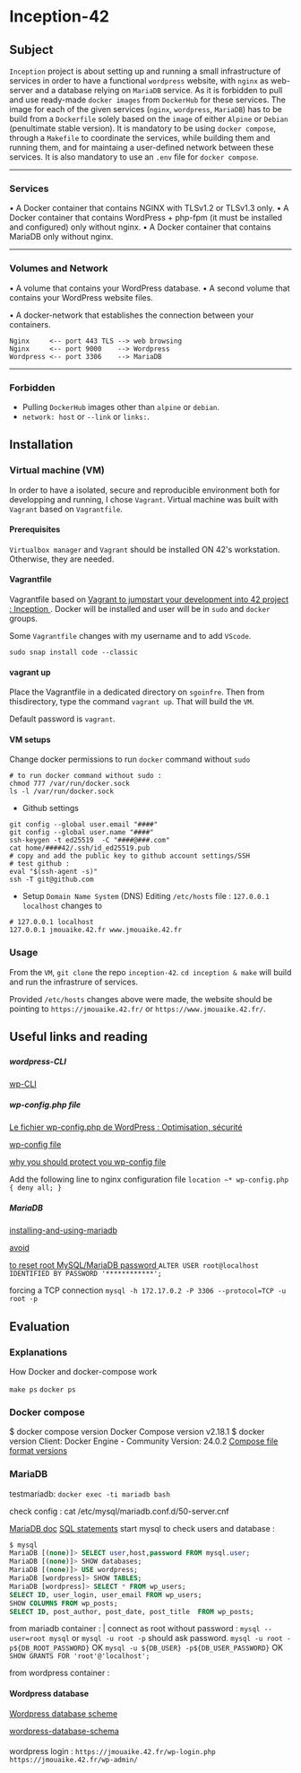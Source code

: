 # Inception-42

## Subject

`Inception` project is about setting up and running a small infrastructure of services in order to have a functional `wordpress` website, with `nginx` as web-server and a database relying on `MariaDB` service. 
As it is forbidden to pull and use ready-made `docker images` from `DockerHub` for these services. The image for each of the given services (`nginx`, `wordpress`, `MariaDB`) has to be build from a `Dockerfile` solely based on the `image` of either `Alpine` or `Debian` (penultimate stable version). 
It is mandatory to be using `docker compose`, through a `Makefile` to coordinate the services, while building them and running them, and for maintaing a user-defined network between these services.
It is also mandatory to use an `.env` file for `docker compose`.

---

### Services

• A Docker container that contains NGINX with TLSv1.2 or TLSv1.3 only.
• A Docker container that contains WordPress + php-fpm (it must be installed and
configured) only without nginx.
• A Docker container that contains MariaDB only without nginx.

---

### Volumes and Network

• A volume that contains your WordPress database.
• A second volume that contains your WordPress website files.

• A docker-network that establishes the connection between your containers.

```
Nginx     <-- port 443 TLS --> web browsing 
Nginx     <-- port 9000    --> Wordpress
Wordpress <-- port 3306    --> MariaDB
```
---

### Forbidden
- Pulling `DockerHub` images other than `alpine` or `debian`.
- `network: host` or `--link` or `links:`.

## Installation

### Virtual machine (VM)

In order to have a isolated, secure and reproducible environment both for developping and running, I chose `Vagrant`. Virtual machine was built with `Vagrant` based on `Vagrantfile`.

#### Prerequisites

`Virtualbox manager` and `Vagrant` should be installed ON 42's workstation. Otherwise, they are needed.

#### Vagrantfile

Vagrantfile based on [Vagrant to jumpstart your development into 42 project : Inception ](https://github.com/hel-kame/inception_vagrant.git). Docker will be installed and user will be in `sudo` and `docker` groups.

Some `Vagrantfile` changes with my username and to add `VScode`.

```sudo snap install code --classic```


#### vagrant up

Place the Vagrantfile in a dedicated directory on `sgoinfre`.
Then from thisdirectory, type the command `vagrant up`. That will build the `VM`.

Default password is `vagrant`.

#### VM setups

Change docker permissions to run `docker` command without `sudo`

```shell
# to run docker command without sudo :
chmod 777 /var/run/docker.sock
ls -l /var/run/docker.sock
```

- Github settings 

```shell
git config --global user.email "####"
git config --global user.name "####"
ssh-keygen -t ed25519  -C "####@###.com"
cat home/####42/.ssh/id_ed25519.pub
# copy and add the public key to github account settings/SSH
# test github :
eval "$(ssh-agent -s)"
ssh -T git@github.com
```

- Setup `Domain Name System` (DNS)
Editing `/etc/hosts` file :
```127.0.0.1 localhost``` changes to

```hack
# 127.0.0.1 localhost
127.0.0.1 jmouaike.42.fr www.jmouaike.42.fr
```

### Usage

From the `VM`, `git clone` the repo `inception-42`.
`cd inception & make` will build and run the infrastrure of services.

Provided `/etc/hosts` changes above were made, the website should be pointing to `https://jmouaike.42.fr/` or  `https://www.jmouaike.42.fr/`.


## Useful links and reading

###
##### wordpress-CLI 

[wp-CLI](https://www.hostinger.fr/tutoriels/wp-cli)

##### wp-config.php file

[Le fichier wp-config.php de WordPress : Optimisation, sécurité ](https://www.wpserveur.net/fichier-wp-config-wordpress/)

[wp-config file](https://themes.artbees.net/blog/configuring-wordpress-in-wpconfig-php-file/)

[why you should protect you wp-config file ](https://medium.com/stolabs/why-should-you-protect-your-wp-config-php-file-d1d1e6c0d6e6)

Add the following line to nginx configuration file 
`location ~* wp-config.php { deny all; }`

##### MariaDB

[installing-and-using-mariadb](https://mariadb.com/kb/en/installing-and-using-mariadb-via-docker/)

[avoid ](https://linuxconfig.org/how-to-reset-root-mysql-mariadb-password-on-ubuntu-20-04-focal-fossa-linux)

[ to reset root MySQL/MariaDB password ](https://dev.mysql.com/doc/refman/8.0/en/alter-user.html)
`ALTER USER root@localhost IDENTIFIED BY PASSWORD '************';`

forcing a TCP connection
`mysql -h 172.17.0.2 -P 3306 --protocol=TCP -u root -p`


## Evaluation

### Explanations

How Docker and docker-compose work

`make ps` `docker ps` 

### Docker compose
$ docker compose version
Docker Compose version v2.18.1
$ docker version
Client: Docker Engine - Community
 Version:           24.0.2
[ Compose file format versions](https://docs.docker.com/compose/compose-file/compose-file-v3/)

### MariaDB

testmariadb:
`docker exec -ti mariadb bash`

check config :
cat /etc/mysql/mariadb.conf.d/50-server.cnf

[MariaDB doc](https://mariadb.com/kb/en/using-mariadb-server/)
[SQL statements](https://mariadb.com/kb/en/sql-statements/)
start mysql to check users and database :
```sql
$ mysql
MariaDB [(none)]> SELECT user,host,password FROM mysql.user;
MariaDB [(none)]> SHOW databases; 
MariaDB [(none)]> USE wordpress;
MariaDB [wordpress]> SHOW TABLES;
MariaDB [wordpress]> SELECT * FROM wp_users;
SELECT ID, user_login, user_email FROM wp_users;
SHOW COLUMNS FROM wp_posts;
SELECT ID, post_author, post_date, post_title  FROM wp_posts;
```
from mariadb container :
| connect as root without password :
`mysql --user=root mysql`
or `mysql -u root -p`                         should ask password. 
`mysql -u root -p${DB_ROOT_PASSWORD}`         OK
`mysql -u ${DB_USER} -p${DB_USER_PASSWORD}`   OK
`SHOW GRANTS FOR 'root'@'localhost';`

from wordpress container :

#### Wordpress database

[Wordpress database scheme](https://codex.wordpress.org/Database_Description)

[wordpress-database-schema](https://blogvault.net/wordpress-database-schema/)



#### 
wordpress login :
`https://jmouaike.42.fr/wp-login.php`
`https://jmouaike.42.fr/wp-admin/`
